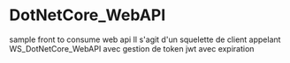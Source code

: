 # DotNetCore_WebAPI
sample front to consume web api
Il s'agit d'un squelette de client appelant WS_DotNetCore_WebAPI avec gestion de token jwt avec expiration
